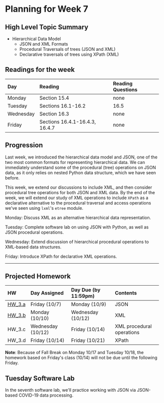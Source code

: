 # Planning for Week 7

## High Level Topic Summary

  - Hierarchical Data Model
      - JSON and XML Formats
      - Procedural Traversals of trees (JSON and XML)
      - Declarative traversals of trees using XPath (XML)

## Readings for the week

Day        | Reading      | Reading Questions
:--------- |:-------------|:----------------------------------
Monday     | Section 15.4 | none
Tuesday    | Sections 16.1-16.2 | 16.5
Wednesday  | Section 16.3 | none
Friday     | Sections 16.4.1-16.4.3, 16.4.7 | none

## Progression

Last week, we introduced the hierarchical data model and JSON, one of the two most common formats for representing hierarchical data.  We can immediately understand some of the procedural (tree) operations on JSON data, as it only relies on nested Python data structure, which we have seen before.

This week, we extend our discussions to include XML, and then consider procedural tree operations for both JSON and XML data.  By the end of the week, we will extend our study of XML operations to include `XPath` as a declarative alternative to the procedural traversal and access operations we've seen using `lxml`'s `etree` module.

Monday: Discuss XML as an alternative hierarchical data representation.

Tuesday: Complete software lab on using JSON with Python, as well as JSON procedural operations.

Wednesday: Extend discussion of hierarchical procedural operations to XML-based data structures.

Friday: Introduce XPath for declarative XML operations.

---

## Projected Homework

HW | Day Assigned  | Day Due (by 11:59pm) | Contents
:--|:--------|:--------|:------------
[HW_3.a](../hw/HW_3.a/README.md) | Friday (10/7) | Monday (10/9) | JSON
[HW_3.b](../hw/HW_3.b/README.md) | Monday (10/10) | Wednesday (10/12) | XML
HW_3.c | Wednesday (10/12)  | Friday (10/14) | XML procedural operations
HW_3.d | Friday (10/14) | Friday (10/21) | XPath

__Note__: Because of Fall Break on Monday 10/17 and Tuesday 10/18, the homework based on Friday's class (10/14) will not be due until the following Friday.

## Tuesday Software Lab

In the seventh software lab, we'll practice working with JSON via JSON-based COVID-19 data processing.